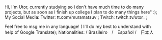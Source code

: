 Hi, I'm Utor, currently studying so i don't have much time to do many projects, but as soon as I finish up college I plan to do many things here" :);
    My Social Media: 
Twitter: tt.com/muramatsuv ;
Twitch: twitch.tv/utor_ ;

Feel free to msg me in any language! ( I'll do my best to understand with help of Google Translate);
Nationalities: /  Brasileiro　/　Español  /　日本人
